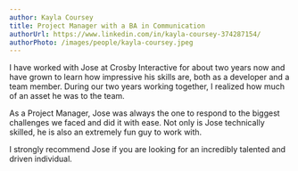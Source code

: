 ```yaml
---
author: Kayla Coursey
title: Project Manager with a BA in Communication
authorUrl: https://www.linkedin.com/in/kayla-coursey-374287154/
authorPhoto: /images/people/kayla-coursey.jpeg
---
```

I have worked with Jose at Crosby Interactive for about two years now and have grown to learn how impressive his skills are, both as a developer and a team member. During our two years working together, I realized how much of an asset he was to the team.

As a Project Manager, Jose was always the one to respond to the biggest challenges we faced and did it with ease. Not only is Jose technically skilled, he is also an extremely fun guy to work with.

I strongly recommend Jose if you are looking for an incredibly talented and driven individual.
